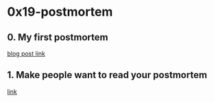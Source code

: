 # 0x19-postmortem
## 0. My first postmortem
[blog post link](https://medium.com/@fatima-elfat/my-first-postmortem-80229090366f)
## 1. Make people want to read your postmortem
[link](https://drive.google.com/file/d/1rC28HeLCPKH3Ss5r6kC7-KZ_NCS5EYTK/view)
